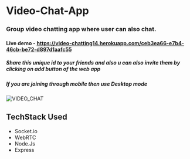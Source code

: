 
# Video-Chat-App
### Group video chatting app where user can also chat.


#### Live demo - https://video-chatting14.herokuapp.com/ceb3ea66-e7b4-46cb-be72-d897d1aafc55
##### *Share this unique id to your friends and also u can also invite them by clicking on add button of the web app*
##### *If you are joining through mobile then use Desktop mode*

![VIDEO_CHAT](https://user-images.githubusercontent.com/63578169/171338340-a9c0a908-c5f7-4098-b02b-719b21cd4c2c.png)

## TechStack Used
- Socket.io
- WebRTC
- Node.Js
- Express

